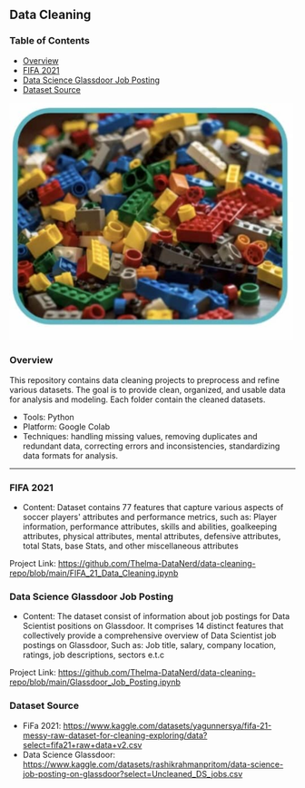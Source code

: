 ## Data Cleaning

### Table of Contents
- [Overview](#Overview)
- [FIFA 2021 ](#fifa-2021)
- [Data Science Glassdoor Job Posting](#data-science-glassdoor-job-posting)
- [Dataset Source](#dataset-source)


<img src="https://github.com/Thelma-DataNerd/Data_Cleaning_Repo/blob/main/Data_cleaning.jpg" alt="Data Cleaning" width="500"/>

### Overview
This repository contains data cleaning projects to preprocess and refine various datasets. The goal is to provide clean, organized, and usable data for analysis and modeling. Each folder contain the cleaned datasets.

* Tools: Python
* Platform: Google Colab
* Techniques: handling missing values, removing duplicates and redundant data, correcting errors and inconsistencies, standardizing data formats for analysis.

---

### FIFA 2021 
- Content: Dataset contains 77 features that capture various aspects of soccer players' attributes and performance metrics, such as: Player information, performance attributes, skills and abilities, goalkeeping attributes, physical attributes, mental attributes, defensive attributes, total Stats, base Stats, and other miscellaneous attributes

Project Link: https://github.com/Thelma-DataNerd/data-cleaning-repo/blob/main/FIFA_21_Data_Cleaning.ipynb

### Data Science Glassdoor Job Posting 
- Content: The dataset consist of information about job postings for Data Scientist positions on Glassdoor. It comprises 14 distinct features that collectively provide a comprehensive overview of Data Scientist job postings on Glassdoor, Such as: Job title, salary, company location, ratings, job descriptions, sectors e.t.c

Project Link: https://github.com/Thelma-DataNerd/data-cleaning-repo/blob/main/Glassdoor_Job_Posting.ipynb

### Dataset Source
 * FiFa 2021: https://www.kaggle.com/datasets/yagunnersya/fifa-21-messy-raw-dataset-for-cleaning-exploring/data?select=fifa21+raw+data+v2.csv
 * Data Science Glassdoor: https://www.kaggle.com/datasets/rashikrahmanpritom/data-science-job-posting-on-glassdoor?select=Uncleaned_DS_jobs.csv

  
